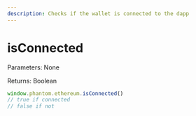 ```yaml
---
description: Checks if the wallet is connected to the dapp
---
```


# isConnected

Parameters: None

Returns: Boolean

```typescript
window.phantom.ethereum.isConnected()
// true if connected
// false if not
```
